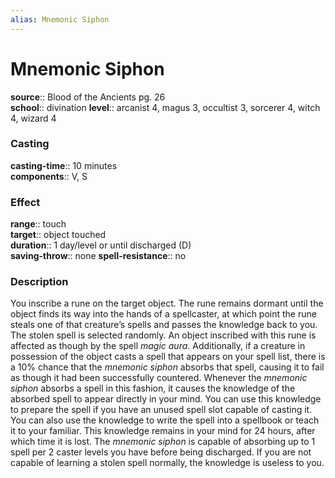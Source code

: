 ```yaml
---
alias: Mnemonic Siphon
---
```


# Mnemonic Siphon 

**source**:: Blood of the Ancients pg. 26  
**school**:: divination
**level**:: arcanist 4, magus 3, occultist 3, sorcerer 4, witch 4, wizard 4

### Casting 

**casting-time**:: 10 minutes  
**components**:: V, S

### Effect 

**range**:: touch  
**target**:: object touched  
**duration**:: 1 day/level or until discharged (D)  
**saving-throw**:: none
**spell-resistance**:: no

### Description 

You inscribe a rune on the target object. The rune remains dormant until the object finds its way into the hands of a spellcaster, at which point the rune steals one of that creature’s spells and passes the knowledge back to you. The stolen spell is selected randomly. An object inscribed with this rune is affected as though by the spell *magic aura*. Additionally, if a creature in possession of the object casts a spell that appears on your spell list, there is a 10% chance that the *mnemonic siphon* absorbs that spell, causing it to fail as though it had been successfully countered. Whenever the *mnemonic siphon* absorbs a spell in this fashion, it causes the knowledge of the absorbed spell to appear directly in your mind. You can use this knowledge to prepare the spell if you have an unused spell slot capable of casting it. You can also use the knowledge to write the spell into a spellbook or teach it to your familiar. This knowledge remains in your mind for 24 hours, after which time it is lost. The *mnemonic siphon* is capable of absorbing up to 1 spell per 2 caster levels you have before being discharged. If you are not capable of learning a stolen spell normally, the knowledge is useless to you.
